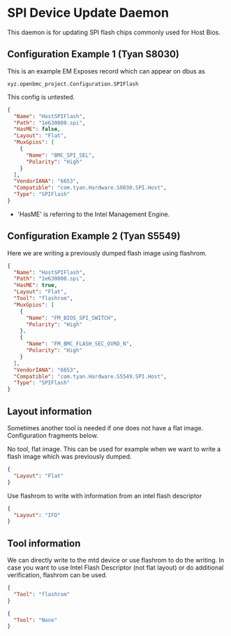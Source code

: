 # SPI Device Update Daemon

This daemon is for updating SPI flash chips commonly used for Host Bios.

## Configuration Example 1 (Tyan S8030)

This is an example EM Exposes record which can appear on dbus as

```
xyz.openbmc_project.Configuration.SPIFlash
```

This config is untested.

```json
{
  "Name": "HostSPIFlash",
  "Path": "1e630000.spi",
  "HasME": false,
  "Layout": "Flat",
  "MuxGpios": [
    {
      "Name": "BMC_SPI_SEL",
      "Polarity": "High"
    }
  ],
  "VendorIANA": "6653",
  "Compatible": "com.tyan.Hardware.S8030.SPI.Host",
  "Type": "SPIFlash"
}
```

- 'HasME' is referring to the Intel Management Engine.

## Configuration Example 2 (Tyan S5549)

Here we are writing a previously dumped flash image using flashrom.

```json
{
  "Name": "HostSPIFlash",
  "Path": "1e630000.spi",
  "HasME": true,
  "Layout": "Flat",
  "Tool": "flashrom",
  "MuxGpios": [
    {
      "Name": "FM_BIOS_SPI_SWITCH",
      "Polarity": "High"
    },
    {
      "Name": "FM_BMC_FLASH_SEC_OVRD_N",
      "Polarity": "High"
    }
  ],
  "VendorIANA": "6653",
  "Compatible": "com.tyan.Hardware.S5549.SPI.Host",
  "Type": "SPIFlash"
}
```

## Layout information

Sometimes another tool is needed if one does not have a flat image.
Configuration fragments below.

No tool, flat image. This can be used for example when we want to write a flash
image which was previously dumped.

```json
{
  "Layout": "Flat"
}
```

Use flashrom to write with information from an intel flash descriptor

```json
{
  "Layout": "IFD"
}
```

## Tool information

We can directly write to the mtd device or use flashrom to do the writing. In
case you want to use Intel Flash Descriptor (not flat layout) or do additional
verification, flashrom can be used.

```json
{
  "Tool": "flashrom"
}
```

```json
{
  "Tool": "None"
}
```
